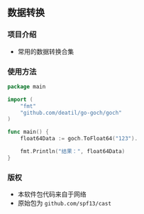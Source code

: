 ## 数据转换


### 项目介绍

*  常用的数据转换合集


### 使用方法

~~~go
package main

import (
    "fmt"
    "github.com/deatil/go-goch/goch"
)

func main() {
    float64Data := goch.ToFloat64("123").

    fmt.Println("结果：", float64Data)
}

~~~


### 版权

*  本软件包代码来自于网络
*  原始包为 `github.com/spf13/cast`
